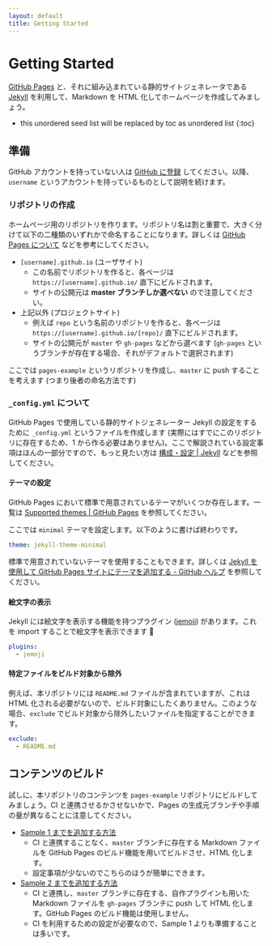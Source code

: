 ```yaml
---
layout: default
title: Getting Started
---
```


# Getting Started

[GitHub Pages](https://help.github.com/ja/github/working-with-github-pages/about-github-pages) と、それに組み込まれている静的サイトジェネレータである [Jekyll](https://jekyllrb.com/) を利用して、Markdown を HTML 化してホームページを作成してみましょう。

* this unordered seed list will be replaced by toc as unordered list
{:toc}

## 準備

GitHub アカウントを持っていない人は [GitHub に登録](https://github.com/join) してください。以降、`username` というアカウントを持っているものとして説明を続けます。

### リポジトリの作成

ホームページ用のリポジトリを作ります。リポジトリ名は割と重要で、大きく分けて以下の二種類のいずれかで命名することになります。詳しくは [GitHub Pages について](https://help.github.com/ja/github/working-with-github-pages/about-github-pages) などを参考にしてください。

- `[username].github.io` (ユーザサイト)
    - この名前でリポジトリを作ると、各ページは `https://[username].github.io/` 直下にビルドされます。
    - サイトの公開元は **master ブランチしか選べない** ので注意してください。
- 上記以外 (プロジェクトサイト)
    - 例えば `repo` という名前のリポジトリを作ると、各ページは `https://[username].github.io/[repo]/` 直下にビルドされます。
    - サイトの公開元が `master` や `gh-pages` などから選べます (`gh-pages` というブランチが存在する場合、それがデフォルトで選択されます)

ここでは `pages-example` というリポジトリを作成し、`master` に push することを考えます (つまり後者の命名方法です)

### `_config.yml` について

GitHub Pages で使用している静的サイトジェネレーター Jekyll の設定をするために `_config.yml` というファイルを作成します (実際にはすでにこのリポジトリに存在するため、1 から作る必要はありません)。ここで解説されている設定事項はほんの一部分ですので、もっと見たい方は [構成・設定 \| Jekyll](http://jekyllrb-ja.github.io/docs/configuration/) などを参照してください。

#### テーマの設定

GitHub Pages において標準で用意されているテーマがいくつか存在します。一覧は [Supported themes \| GitHub Pages](https://pages.github.com/themes/) を参照してください。

ここでは `minimal` テーマを設定します。以下のように書けば終わりです。

```yml
theme: jekyll-theme-minimal
```

標準で用意されていないテーマを使用することもできます。詳しくは [Jekyll を使用して GitHub Pages サイトにテーマを追加する - GitHub ヘルプ](https://help.github.com/ja/github/working-with-github-pages/adding-a-theme-to-your-github-pages-site-using-jekyll) を参照してください。

#### 絵文字の表示

Jekyll には絵文字を表示する機能を持つプラグイン ([jemoji](https://github.com/jekyll/jemoji)) があります。これを import することで絵文字を表示できます :tada:

```yml
plugins:
  - jemoji
```

#### 特定ファイルをビルド対象から除外

例えば、本リポジトリには `README.md` ファイルが含まれていますが、これは HTML 化される必要がないので、ビルド対象にしたくありません。このような場合、`exclude` でビルド対象から除外したいファイルを指定することができます。

```yml
exclude:
  - README.md
```

## コンテンツのビルド

試しに、本リポジトリのコンテンツを `pages-example` リポジトリにビルドしてみましょう。CI と連携させるかさせないかで、Pages の生成元ブランチや手順の量が異なることに注意してください。

* [Sample 1 までを追加する方法](./sample_001.html)
    - CI と連携することなく、`master` ブランチに存在する Markdown ファイルを GitHub Pages のビルド機能を用いてビルドさせ、HTML 化します。
    - 設定事項が少ないのでこちらのほうが簡単にできます。
* [Sample 2 までを追加する方法](./sample_002.html)
    - CI と連携し、`master` ブランチに存在する、自作プラグインも用いた Markdown ファイルを `gh-pages` ブランチに push して HTML 化します。GitHub Pages のビルド機能は使用しません。
    - CI を利用するための設定が必要なので、Sample 1 よりも準備することは多いです。
